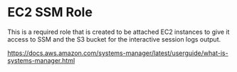 EC2 SSM Role
=============

This is a required role that is created to be attached EC2 instances to give it access to SSM and the S3 bucket for the interactive session logs output.

https://docs.aws.amazon.com/systems-manager/latest/userguide/what-is-systems-manager.html
